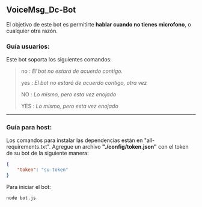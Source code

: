 ## VoiceMsg_Dc-Bot
El objetivo de este bot es permitirte **hablar cuando no tienes microfono**, o cualquier otra razón.
### **Guía usuarios:**
Este bot soporta los siguientes comandos:
> no : *El bot no estará de acuerdo contigo.*
> 
> yes : *El bot no estará de acuerdo contigo, otra vez*
> 
> NO : *Lo mismo, pero esta vez enojado*
> 
> YES : *Lo mismo, pero esta vez enojado*

------------

### **Guía para host:**
Los comandos para instalar las dependencias están en "all-requirements.txt".
Agregue un archivo **"./config/token.json"** con el token de su bot de la siguiente manera:
```json
{
    "token": "su-token"
}
```

Para iniciar el bot:
```sh
node bot.js
```
